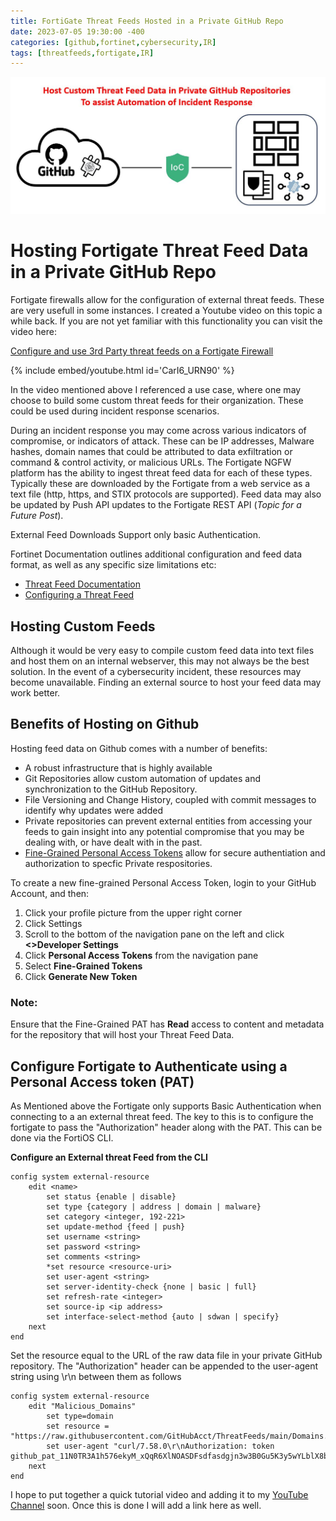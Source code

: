 ```yaml
---
title: FortiGate Threat Feeds Hosted in a Private GitHub Repo
date: 2023-07-05 19:30:00 -400
categories: [github,fortinet,cybersecurity,IR]
tags: [threatfeeds,fortigate,IR] 
---
```


![GitHub Feeds](https://github.com/GraniteDan/GraniteDan.github.io/blob/main/img/GithubFeeds.jpg?raw=true)

# Hosting Fortigate Threat Feed Data in a Private GitHub Repo

Fortigate firewalls allow for the configuration of external threat feeds.  These are very usefull in some instances.  I created a Youtube video on this topic a while back.  If you are not yet familiar with this functionality you can visit the video here:

[Configure and use 3rd Party threat feeds on a Fortigate Firewall](https://youtu.be/CarI6_URN90)

{% include embed/youtube.html id='CarI6_URN90' %}

In the video mentioned above I referenced a use case, where one may choose to build some custom threat feeds for their organization.  These could be used during incident response scenarios.

During an incident response you may come across various indicators of compromise, or indicators of attack.  These can be IP addresses, Malware hashes, domain names that could be attributed to data exfiltration or command & control activity, or malicious URLs.  The Fortigate NGFW platform has the ability to ingest threat feed data for each of these types.  Typically these are downloaded by the Fortigate from a web service as a text file (http, https, and STIX protocols are supported).  Feed data may also be updated by Push API updates to the Fortigate REST API (*Topic for a Future Post*).

External Feed Downloads Support only basic Authentication.

Fortinet Documentation outlines additional configuration and feed data format, as well as any specific size limitations etc:

* [Threat Feed Documentation](https://docs.fortinet.com/document/fortigate/7.2.5/administration-guide/9463/threat-feeds)
* [Configuring a Threat Feed](https://docs.fortinet.com/document/fortigate/7.2.5/administration-guide/379433/configuring-a-threat-feed?fbclid=IwAR1MBgmO43rpNOB0pJQAISyZYWrKQjIrw9cOSGfqx5NhWd9mx7f3qwmoHRU)

## Hosting Custom Feeds
Although it would be very easy to compile custom feed data into text files and host them on an internal webserver, this may not always be the best solution.  In the event of a cybersecurity incident, these resources may become unavailable.  Finding an external source to host your feed data may work better.

## Benefits of Hosting on Github
Hosting feed data on Github comes with a number of benefits:
* A robust infrastructure that is highly available
* Git Repositories allow custom automation of updates and synchronization to the GitHub Repository.
* File Versioning and Change History, coupled with commit messages to identify why updates were added
* Private repositories can prevent external entities from accessing your feeds to gain insight into any potential compromise that you may be dealing with, or have dealt with in the past.
* [Fine-Grained Personal Access Tokens](https://docs.github.com/en/rest/overview/permissions-required-for-fine-grained-personal-access-tokens?apiVersion=2022-11-28) allow for secure authentiation and authorization to specfic Private respositories.

To create a new fine-grained Personal Access Token, login to your GitHub Account, and then:

1. Click your profile picture from the upper right corner
2. Click Settings
3. Scroll to the bottom of the navigation pane on the left and click **<>Developer Settings**
4. Click **Personal Access Tokens** from the navigation pane
5. Select **Fine-Grained Tokens**
6. Click **Generate New Token**

### Note:
Ensure that the Fine-Grained PAT has **Read** access to content and metadata for the repository that will host your Threat Feed Data.

## Configure Fortigate to Authenticate using a Personal Access token (PAT)

As Mentioned above the Fortigate only supports Basic Authentication when connecting to a an external threat feed. The key to this is to configure the fortigate to pass the "Authorization" header along with the PAT.  This can be done via the FortiOS CLI.

**Configure an External threat Feed from the CLI**
```console
config system external-resource
    edit <name>
        set status {enable | disable}
        set type {category | address | domain | malware}
        set category <integer, 192-221>
        set update-method {feed | push}
        set username <string>
        set password <string>
        set comments <string>
        *set resource <resource-uri>
        set user-agent <string>
        set server-identity-check {none | basic | full}
        set refresh-rate <integer>
        set source-ip <ip address>
        set interface-select-method {auto | sdwan | specify}
    next
end
```
Set the resource equal to the URL of the raw data file in your private GitHub repository. The "Authorization" header can be appended to the user-agent string using \r\n between them as follows

```console
config system external-resource
    edit "Malicious_Domains"
        set type=domain
        set resource = "https://raw.githubusercontent.com/GitHubAcct/ThreatFeeds/main/Domains.txt"
        set user-agent "curl/7.58.0\r\nAuthorization: token github_pat_11N0TR3A1h576ekyM_xQqR6XlNOASDFsdfasdgjn3w3B0Gu5K3y5wYLblX8b7R25DPVL9ZsH51AK"
    next
end
```

I hope to put together a quick tutorial video and adding it to my [YouTube Channel](https://youtube.com/granitedan) soon.  Once this is done I will add a link here as well.
